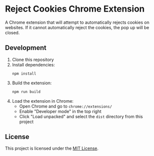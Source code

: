 # Reject Cookies Chrome Extension

A Chrome extension that will attempt to automatically rejects cookies on websites. If it cannot automatically reject the cookies, the pop up will be closed.


## Development

1. Clone this repository
2. Install dependencies:
   ```bash
   npm install
   ```
3. Build the extension:
   ```bash
   npm run build
   ```
4. Load the extension in Chrome:
   - Open Chrome and go to `chrome://extensions/`
   - Enable "Developer mode" in the top right
   - Click "Load unpacked" and select the `dist` directory from this project


## License

This project is licensed under the [MIT License](LICENSE).